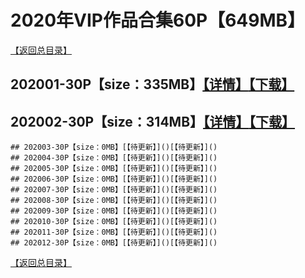 # 2020年VIP作品合集60P【649MB】
[【返回总目录】](/README.md)
## 202001-30P【size：335MB】[【详情】](./VIP01/README.md)[【下载】](https://474b.com/file/25713053-435058434)
## 202002-30P【size：314MB】[【详情】](./VIP02/README.md)[【下载】](https://474b.com/file/25713053-435058713)
```
## 202003-30P【size：0MB】[【待更新】]()[【待更新】]()
## 202004-30P【size：0MB】[【待更新】]()[【待更新】]()
## 202005-30P【size：0MB】[【待更新】]()[【待更新】]()
## 202006-30P【size：0MB】[【待更新】]()[【待更新】]()
## 202007-30P【size：0MB】[【待更新】]()[【待更新】]()
## 202008-30P【size：0MB】[【待更新】]()[【待更新】]()
## 202009-30P【size：0MB】[【待更新】]()[【待更新】]()
## 202010-30P【size：0MB】[【待更新】]()[【待更新】]()
## 202011-30P【size：0MB】[【待更新】]()[【待更新】]()
## 202012-30P【size：0MB】[【待更新】]()[【待更新】]()
```
[【返回总目录】](/README.md)

